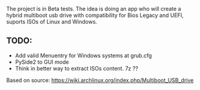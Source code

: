The project is in Beta tests. The idea is doing an app who will create a hybrid multiboot usb drive with compatibility for Bios Legacy and UEFI, suports ISOs of Linux and Windows.

## TODO:
- Add valid Menuentry for Windows systems at grub.cfg
- PySide2 to GUI mode
- Think in better way to extract ISOs content. 7z ??

Based on source: https://wiki.archlinux.org/index.php/Multiboot_USB_drive
